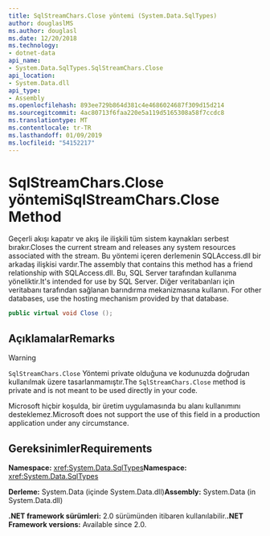 ```yaml
---
title: SqlStreamChars.Close yöntemi (System.Data.SqlTypes)
author: douglaslMS
ms.author: douglasl
ms.date: 12/20/2018
ms.technology:
- dotnet-data
api_name:
- System.Data.SqlTypes.SqlStreamChars.Close
api_location:
- System.Data.dll
api_type:
- Assembly
ms.openlocfilehash: 893ee729b864d381c4e4686024687f309d15d214
ms.sourcegitcommit: 4ac80713f6faa220e5a119d5165308a58f7ccdc8
ms.translationtype: MT
ms.contentlocale: tr-TR
ms.lasthandoff: 01/09/2019
ms.locfileid: "54152217"
---
```

# <a name="sqlstreamcharsclose-method"></a><span data-ttu-id="ddccc-102">SqlStreamChars.Close yöntemi</span><span class="sxs-lookup"><span data-stu-id="ddccc-102">SqlStreamChars.Close Method</span></span>

<span data-ttu-id="ddccc-103">Geçerli akışı kapatır ve akış ile ilişkili tüm sistem kaynakları serbest bırakır.</span><span class="sxs-lookup"><span data-stu-id="ddccc-103">Closes the current stream and releases any system resources associated with the stream.</span></span> <span data-ttu-id="ddccc-104">Bu yöntemi içeren derlemenin SQLAccess.dll bir arkadaş ilişkisi vardır.</span><span class="sxs-lookup"><span data-stu-id="ddccc-104">The assembly that contains this method has a friend relationship with SQLAccess.dll.</span></span> <span data-ttu-id="ddccc-105">Bu, SQL Server tarafından kullanıma yöneliktir.</span><span class="sxs-lookup"><span data-stu-id="ddccc-105">It's intended for use by SQL Server.</span></span><span data-ttu-id="ddccc-106"> Diğer veritabanları için veritabanı tarafından sağlanan barındırma mekanizmasına kullanın.</span><span class="sxs-lookup"><span data-stu-id="ddccc-106"> For other databases, use the hosting mechanism provided by that database.</span></span>

```csharp
public virtual void Close ();
```

## <a name="remarks"></a><span data-ttu-id="ddccc-107">Açıklamalar</span><span class="sxs-lookup"><span data-stu-id="ddccc-107">Remarks</span></span>

> [!WARNING]
> <span data-ttu-id="ddccc-108">`SqlStreamChars.Close` Yöntemi private olduğuna ve kodunuzda doğrudan kullanılmak üzere tasarlanmamıştır.</span><span class="sxs-lookup"><span data-stu-id="ddccc-108">The `SqlStreamChars.Close` method is private and is not meant to be used directly in your code.</span></span>
>
> <span data-ttu-id="ddccc-109">Microsoft hiçbir koşulda, bir üretim uygulamasında bu alanı kullanımını desteklemez.</span><span class="sxs-lookup"><span data-stu-id="ddccc-109">Microsoft does not support the use of this field in a production application under any circumstance.</span></span>

## <a name="requirements"></a><span data-ttu-id="ddccc-110">Gereksinimler</span><span class="sxs-lookup"><span data-stu-id="ddccc-110">Requirements</span></span>

<span data-ttu-id="ddccc-111">**Namespace:** <xref:System.Data.SqlTypes></span><span class="sxs-lookup"><span data-stu-id="ddccc-111">**Namespace:** <xref:System.Data.SqlTypes></span></span>

<span data-ttu-id="ddccc-112">**Derleme:** System.Data (içinde System.Data.dll)</span><span class="sxs-lookup"><span data-stu-id="ddccc-112">**Assembly:** System.Data (in System.Data.dll)</span></span>

<span data-ttu-id="ddccc-113">**.NET framework sürümleri:** 2.0 sürümünden itibaren kullanılabilir.</span><span class="sxs-lookup"><span data-stu-id="ddccc-113">**.NET Framework versions:** Available since 2.0.</span></span>
